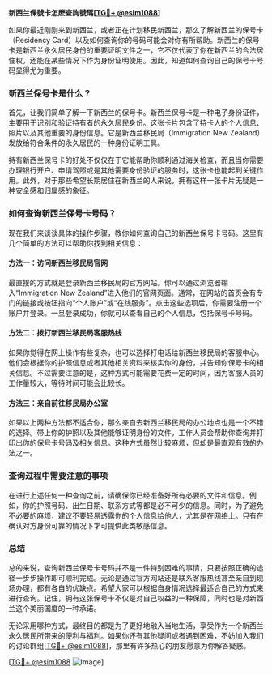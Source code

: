 **新西兰保號卡怎麽查詢號碼[[TG💪+ @esim1088](https://t.me/s/esim1088)]**

如果你最近刚刚来到新西兰，或者正在计划移民新西兰，那么了解新西兰的保号卡（Residency Card）以及如何查询你的号码可能会对你有所帮助。新西兰的保号卡是新西兰永久居民身份的重要证明文件之一，它不仅代表了你在新西兰的合法居住权，还能在某些情况下作为身份证明使用。因此，知道如何查询自己的保号卡号码显得尤为重要。

### 新西兰保号卡是什么？

首先，让我们简单了解一下新西兰的保号卡。新西兰保号卡是一种电子身份证件，主要用于识别和验证持有者的永久居民身份。这张卡片包含了持卡人的个人信息、照片以及其他重要的身份信息。它是新西兰移民局（Immigration New Zealand）发放给符合条件的永久居民的一种身份证明工具。

持有新西兰保号卡的好处不仅仅在于它能帮助你顺利通过海关检查，而且当你需要办理银行开户、申请驾照或是其他需要身份验证的服务时，这张卡也能起到关键作用。此外，对于那些希望长期居住在新西兰的人来说，拥有这样一张卡片无疑是一种安全感和归属感的象征。

### 如何查询新西兰保号卡号码？

现在我们来谈谈具体的操作步骤，教你如何查询自己的新西兰保号卡号码。这里有几个简单的方法可以帮助你找到相关信息：

#### 方法一：访问新西兰移民局官网

最直接的方式就是登录新西兰移民局的官方网站。你可以通过浏览器输入“Immigration New Zealand”进入他们的官网页面。通常，在网站的首页会有专门的链接或按钮指向“个人账户”或“在线服务”。点击这些选项后，你需要注册一个账户并登录。一旦登录成功，你就可以查看自己的个人信息，包括保号卡号码。

#### 方法二：拨打新西兰移民局客服热线

如果你觉得在网上操作有些复杂，也可以选择打电话给新西兰移民局的客服中心。他们会根据你的护照信息或者其他相关资料来核实你的身份，并告知你保号卡的相关信息。不过需要注意的是，这种方式可能需要花费一定的时间，因为客服人员的工作量较大，等待时间可能会比较长。

#### 方法三：亲自前往移民局办公室

如果以上两种方法都不适合你，那么亲自去新西兰移民局的办公地点也是一个不错的选择。带上你的护照以及其他能够证明身份的文件，工作人员会帮助你查询并打印出你的保号卡号码及相关信息。这种方式虽然比较麻烦，但却是最直观有效的办法之一。

### 查询过程中需要注意的事项

在进行上述任何一种查询之前，请确保你已经准备好所有必要的文件和信息。例如，你的护照号码、出生日期、联系方式等都是必不可少的信息。同时，为了避免不必要的麻烦，建议不要轻易透露你的个人信息给他人，尤其是在网络上。只有在确认对方身份可靠的情况下才可提供此类敏感信息。

### 总结

总的来说，查询新西兰保号卡号码并不是一件特别困难的事情，只要按照正确的途径一步步操作即可顺利完成。无论是通过官方网站还是联系客服热线甚至亲自到现场办理，都有各自的优缺点。希望大家可以根据自身情况选择最适合自己的方式来进行查询。记住，拥有这张保号卡不仅是对自己权益的一种保障，同时也是对新西兰这个美丽国度的一种承诺。

无论采用哪种方式，最终目的都是为了更好地融入当地生活，享受作为一个新西兰永久居民所带来的便利与福利。如果你还有其他疑问或者遇到困难，不妨加入我们的讨论群组[[TG💪+ @esim1088](https://t.me/s/esim1088)]，那里有许多热心的朋友愿意为你解答疑惑。

[[TG💪+ @esim1088](https://t.me/s/esim1088) ![Image](https://i.postimg.cc/4NQfJmqS/Snipaste-2025-05-13-00-14-12.png)]